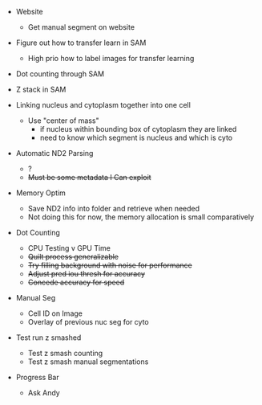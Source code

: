 - Website
   - Get manual segment on website
- Figure out how to transfer learn in SAM
   - High prio how to label images for transfer learning
- Dot counting through SAM
- Z stack in SAM
- Linking nucleus and cytoplasm together into one cell
	- Use "center of mass"
		- if nucleus within bounding box of cytoplasm they are linked
		- need to know which segment is nucleus and which is cyto


- Automatic ND2 Parsing
    - ?
    - ~~Must be some metadata I Can exploit~~
- Memory Optim
    - Save ND2 info into folder and retrieve when needed
    - Not doing this for now, the memory allocation is small comparatively
- Dot Counting
    - CPU Testing v GPU Time
    - ~~Quilt process generalizable~~
    - ~~Try filling background with noise for performance~~
    - ~~Adjust pred iou thresh for accuracy~~
    - ~~Concede accuracy for speed~~
- Manual Seg
    - Cell ID on Image
    - Overlay of previous nuc seg for cyto
- Test run z smashed
    - Test z smash counting
    - Test z smash manual segmentations



























- Progress Bar
    - Ask Andy
